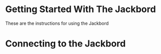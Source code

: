 # Getting Started With The Jackbord
These are the instructions for using the Jackbord

# Connecting to the Jackbord
